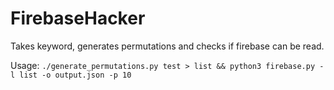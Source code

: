 # FirebaseHacker
Takes keyword, generates permutations and checks if firebase can be read.

Usage:
```./generate_permutations.py test > list && python3 firebase.py -l list -o output.json -p 10```
